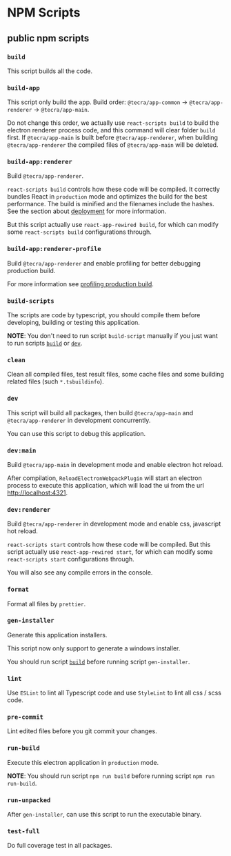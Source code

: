 # NPM Scripts
## public npm scripts
### `build`

This script builds all the code.

### `build-app`

This script only build the app. Build order: `@tecra/app-common` -> `@tecra/app-renderer` -> `@tecra/app-main`.

Do not change this order, we actually use `react-scripts build` to build the electron renderer process code, and this command will clear folder `build` first.
If `@tecra/app-main` is built before `@tecra/app-renderer`, when building `@tecra/app-renderer` the compiled files of `@tecra/app-main` will be deleted.

### `build-app:renderer`

Build `@tecra/app-renderer`.

`react-scripts build` controls how these code will be compiled. It correctly bundles React in `production` mode and optimizes the build for the best performance. The build is minified and the filenames include the hashes. See the section about [deployment] for more information.

But this script actually use `react-app-rewired build`, for which can modify some `react-scripts build` configurations through.

### `build-app:renderer-profile`

Build `@tecra/app-renderer` and enable profiling for better debugging production build.

For more information see [profiling production build].

### `build-scripts`

The scripts are code by typescript, you should compile them before developing, building or testing this application.

**NOTE**: You don't need to run script `build-script` manually if you just want to run scripts [`build`] or [`dev`].

### `clean`

Clean all compiled files, test result files, some cache files and some building related files (such `*.tsbuildinfo`).

### `dev`

This script will build all packages, then build `@tecra/app-main` and `@tecra/app-renderer` in development concurrently.

You can use this script to debug this application.

### `dev:main`

Build `@tecra/app-main` in development mode and enable electron hot reload.

After compilation, `ReloadElectronWebpackPlugin` will start an electron process to execute this application, which will load the ui from the url [http://localhost:4321].

### `dev:renderer`

Build `@tecra/app-renderer` in development mode and enable css, javascript hot reload.

`react-scripts start` controls how these code will be compiled. But this script actually use `react-app-rewired start`, for which can modify some `react-scripts start` configurations through.

You will also see any compile errors in the console.

### `format`

Format all files by `prettier`.

### `gen-installer`

Generate this application installers.

This script now only support to generate a windows installer.

You should run script [`build`] before running script `gen-installer`.

### `lint`

Use `ESLint` to lint all Typescript code and use `StyleLint` to lint all css / scss code.

### `pre-commit`

Lint edited files before you git commit your changes.

### `run-build`

Execute this electron application in `production` mode.

**NOTE**: You should run script `npm run build` before running script `npm run run-build`.

### `run-unpacked`

After `gen-installer`, can use this script to run the executable binary.

### `test-full`

Do full coverage test in all packages.

<!-- link list -->

[`build`]: #build
[`dev`]: #dev

[deployment]: https://facebook.github.io/create-react-app/docs/deployment
[profiling production build]: https://create-react-app.dev/docs/production-build/#profiling

[http://localhost:4321]: http://localhost:4321
